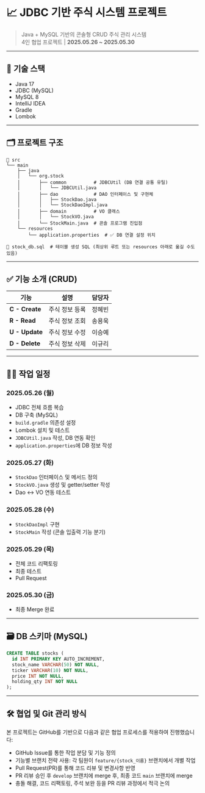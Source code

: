 # 📈 JDBC 기반 주식 시스템 프로젝트

> Java + MySQL 기반의 콘솔형 CRUD 주식 관리 시스템  
> 4인 협업 프로젝트 | **2025.05.26 ~ 2025.05.30**

---

## 🔧 기술 스택

- Java 17
- JDBC (MySQL)
- MySQL 8
- IntelliJ IDEA
- Gradle
- Lombok

---

## 🗂️ 프로젝트 구조

```
📁 src
└── main
    ├── java
    │   └── org.stock
    │       ├── common          # JDBCUtil (DB 연결 공통 유틸)
    │       │   └── JDBCUtil.java
    │       ├── dao             # DAO 인터페이스 및 구현체
    │       │   ├── StockDao.java
    │       │   └── StockDaoImpl.java
    │       ├── domain          # VO 클래스
    │       │   └── StockVO.java
    │       └── StockMain.java  # 콘솔 프로그램 진입점
    └── resources
        └── application.properties  # ✅ DB 연결 설정 위치

📄 stock_db.sql  # 테이블 생성 SQL (최상위 루트 또는 resources 아래로 옮길 수도 있음)

```

---

## ✅ 기능 소개 (CRUD)

| 기능 | 설명 | 담당자 |
|------|------|--------|
| **C - Create** | 주식 정보 등록 | 정혜빈 |
| **R - Read**   | 주식 정보 조회 | 송용욱 |
| **U - Update** | 주식 정보 수정 | 이승예 |
| **D - Delete** | 주식 정보 삭제 | 이규리 |

---

## 🧑‍💻 작업 일정

### 2025.05.26 (월)
- JDBC 전체 흐름 복습
- DB 구축 (MySQL)
- `build.gradle` 의존성 설정
- Lombok 설치 및 테스트
- `JDBCUtil.java` 작성, DB 연동 확인
- `application.properties`에 DB 정보 작성

### 2025.05.27 (화)
- `StockDao` 인터페이스 및 메서드 정의
- `StockVO.java` 생성 및 getter/setter 작성
- Dao <-> VO 연동 테스트

### 2025.05.28 (수)
- `StockDaoImpl` 구현
- `StockMain` 작성 (콘솔 입출력 기능 분기)

### 2025.05.29 (목)
- 전체 코드 리팩토링
- 최종 테스트
- Pull Request

### 2025.05.30 (금)
- 최종 Merge 완료

---

## 🗃️ DB 스키마 (MySQL)

```sql
CREATE TABLE stocks (
  id INT PRIMARY KEY AUTO_INCREMENT,
  stock_name VARCHAR(50) NOT NULL,
  ticker VARCHAR(10) NOT NULL,
  price INT NOT NULL,
  holding_qty INT NOT NULL
);
```
---

## 🛠 협업 및 Git 관리 방식

본 프로젝트는 GitHub를 기반으로 다음과 같은 협업 프로세스를 적용하여 진행했습니다:

- GitHub Issue를 통한 작업 분담 및 기능 정의
- 기능별 브랜치 전략 사용: 각 팀원이 `feature/{stock_이름}` 브랜치에서 개별 작업
- Pull Request(PR)를 통해 코드 리뷰 및 변경사항 반영
- PR 리뷰 승인 후 `develop` 브랜치에 merge 후, 최종 코드 `main` 브랜치에 merge
- 충돌 해결, 코드 리팩토링, 주석 보완 등을 PR 리뷰 과정에서 적극 논의

